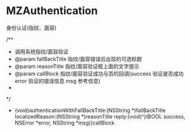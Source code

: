 # MZAuthentication
身份认证(指纹、面容)

/**
 * 调用系统指纹/面容验证
 * @param fallBackTitle 指纹/面容错误后出现的可选标题
 * @param reasonTitle 指纹/面容验证框上面的文字提示
 * @param callBlock 指纹/面容验证成功与否的回调(success 验证是否成功 error 验证的错误信息 msg 参考信息)
 *
 */
+ (void)authenticationWithFallBackTitle:(NSString *)fallBackTitle localizedReason:(NSString *)reasonTitle reply:(void(^)(BOOL success, NSError *error, NSString *msg))callBlock
